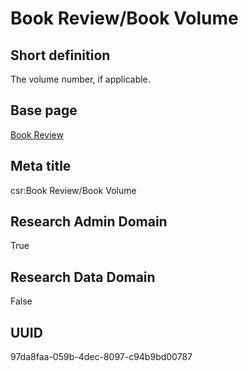 # Book Review/Book Volume
## Short definition
The volume number, if applicable.
## Base page
[Book Review](https://github.com/EuroCRIS/CASRAI-Dictionairies/blob/main/Objects/Book%20Review.md)
## Meta title
csr:Book Review/Book Volume
## Research Admin Domain
True
## Research Data Domain
False
## UUID
97da8faa-059b-4dec-8097-c94b9bd00787

